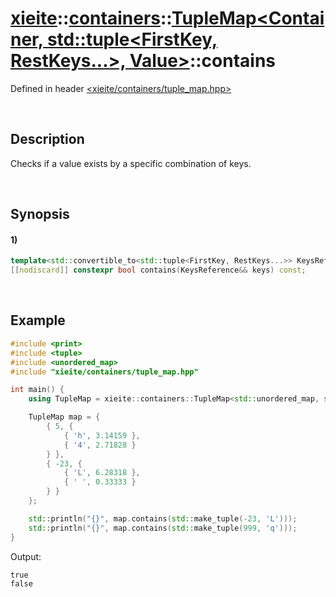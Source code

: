 # [xieite](../../../../../xieite.md)\:\:[containers](../../../../../containers.md)\:\:[TupleMap<Container, std::tuple<FirstKey, RestKeys...>, Value>](../../../tuple_map.md)\:\:contains
Defined in header [<xieite/containers/tuple_map.hpp>](../../../../../../include/xieite/containers/tuple_map.hpp)

&nbsp;

## Description
Checks if a value exists by a specific combination of keys.

&nbsp;

## Synopsis
#### 1)
```cpp
template<std::convertible_to<std::tuple<FirstKey, RestKeys...>> KeysReference>
[[nodiscard]] constexpr bool contains(KeysReference&& keys) const;
```

&nbsp;

## Example
```cpp
#include <print>
#include <tuple>
#include <unordered_map>
#include "xieite/containers/tuple_map.hpp"

int main() {
    using TupleMap = xieite::containers::TupleMap<std::unordered_map, std::tuple<int, char>, double>;

    TupleMap map = {
        { 5, {
            { 'h', 3.14159 },
            { '4', 2.71828 }
        } },
        { -23, {
            { 'L', 6.28318 },
            { ' ', 0.33333 }
        } }
    };

    std::println("{}", map.contains(std::make_tuple(-23, 'L')));
    std::println("{}", map.contains(std::make_tuple(999, 'q')));
}
```
Output:
```
true
false
```
